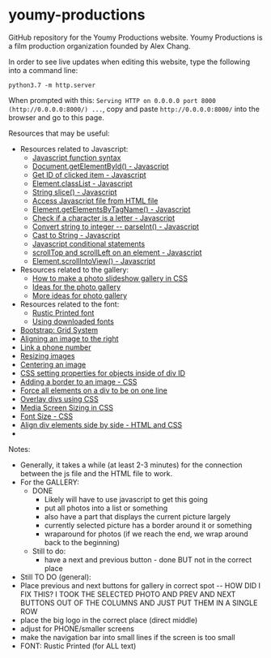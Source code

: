 # youmy-productions
GitHub repository for the Youmy Productions website. Youmy Productions is a film production organization founded by Alex Chang.

In order to see live updates when editing this website, type the following into a command line:
```
python3.7 -m http.server 
``` 
When prompted with this: `Serving HTTP on 0.0.0.0 port 8000 (http://0.0.0.0:8000/) ...`, copy and paste `http://0.0.0.0:8000/` into the browser and go to this page.

Resources that may be useful: 
 * Resources related to Javascript:
    * [Javascript function syntax](https://www.w3schools.com/js/js_functions.asp)
    * [Document.getElementById() - Javascript](https://developer.mozilla.org/en-US/docs/Web/API/Document/getElementById)
    * [Get ID of clicked item - Javascript](https://stackoverflow.com/questions/4825295/onclick-to-get-the-id-of-the-clicked-button)
    * [Element.classList - Javascript](https://developer.mozilla.org/en-US/docs/Web/API/Element/classList)
    * [String slice() - Javascript](https://www.w3schools.com/jsref/jsref_slice_string.asp)
    * [Access Javascript file from HTML file](https://stackoverflow.com/questions/70040795/why-cant-i-access-javascript-function-from-html-file)
    * [Element.getElementsByTagName() - Javascript](https://developer.mozilla.org/en-US/docs/Web/API/Element/getElementsByTagName)
    * [Check if a character is a letter - Javascript](https://www.coderrocketfuel.com/article/how-to-check-if-a-character-is-a-letter-using-javascript)
    * [Convert string to integer -- parseInt() - Javascript](https://www.tutorialspoint.com/how-to-convert-a-string-into-integer-in-javascript#:~:text=To%20convert%20a%20string%20to,be%20returned%20as%20the%20output.)
    * [Cast to String - Javascript](https://www.w3schools.com/jsref/jsref_string.asp)
    * [Javascript conditional statements](https://www.w3schools.com/js/js_if_else.asp)
    * [scrollTop and scrollLeft on an element - Javascript](https://www.javascripttutorial.net/dom/css/get-and-set-scroll-position-of-an-element/)
    * [Element.scrollIntoView() - Javascript](https://developer.mozilla.org/en-US/docs/Web/API/Element/scrollIntoView)
 * Resources related to the gallery:
    * [How to make a photo slideshow gallery in CSS](https://www.w3schools.com/howto/howto_js_slideshow_gallery.asp)
    * [Ideas for the photo gallery](http://www.cssplay.co.uk/menu/gallery3l.html)
    * [More ideas for photo gallery](https://www.sliderrevolution.com/resources/css-gallery/)
 * Resources related to the font:
    * [Rustic Printed font](https://ifonts.xyz/downfile/0337d7e7841584aeb04f0315d74a5c0d.271867)
    * [Using downloaded fonts](https://www.w3schools.com/css/css3_fonts.asp)
 * [Bootstrap: Grid System](https://getbootstrap.com/docs/4.0/layout/grid/)
 * [Aligning an image to the right](https://www.delftstack.com/howto/css/css-align-image-right/#:~:text=Select%20the%20img%20tag%20in,the%20right%20of%20the%20webpage.)
 * [Link a phone number](https://www.gaintap.com/archives/clickable-website-phone-number-and-call-tracking-guide/)
 * [Resizing images](https://imagekit.io/blog/how-to-resize-image-in-html/#:~:text=If%20your%20image%20doesn't,in%20px%20i.e.%20CSS%20pixels.)
 * [Centering an image](https://www.w3schools.com/howto/howto_css_image_center.asp)
 * [CSS setting properties for objects inside of div ID](https://stackoverflow.com/questions/24386201/set-image-properties-based-on-id-in-css-file)
 * [Adding a border to an image - CSS](https://www.w3schools.com/howto/howto_css_border_image.asp)
 * [Force all elements on a div to be on one line](https://www.designcise.com/web/tutorial/how-to-force-html-elements-to-stay-on-the-same-line#:~:text=To%20get%20all%20elements%20to,set%20on%20all%20child%20elements.)
 * [Overlay divs using CSS](https://www.tutorialrepublic.com/faq/how-to-overlay-one-div-over-another-div-using-css.php#:~:text=You%20can%20use%20the%20CSS,%2C%20fixed%20%2C%20or%20relative%20)
 * [Media Screen Sizing in CSS](https://stackoverflow.com/questions/13550541/media-min-width-max-width/13550716#13550716)
 * [Font Size - CSS](https://www.w3schools.com/css/css_font_size.asp)
 * [Align div elements side by side - HTML and CSS](https://stackoverflow.com/questions/4938716/align-div-elements-side-by-side)
 * 

Notes:
 * Generally, it takes a while (at least 2-3 minutes) for the connection between the js file and the HTML file to work.
 * For the GALLERY:
    * DONE
      * Likely will have to use javascript to get this going
      * put all photos into a list or something
      * also have a part that displays the current picture largely
      * currently selected picture has a border around it or something
      * wraparound for photos (if we reach the end, we wrap around back to the beginning)
    * Still to do:
      * have a next and previous button - done BUT not in the correct place
 * Still TO DO (general):
  * Place previous and next buttons for gallery in correct spot -- HOW DID I FIX THIS? I TOOK THE SELECTED PHOTO AND PREV AND NEXT BUTTONS OUT OF THE COLUMNS AND JUST PUT THEM IN A SINGLE ROW
  * place the big logo in the correct place (direct middle)
  * adjust for PHONE/smaller screens
  * make the navigation bar into small lines if the screen is too small
 * FONT: Rustic Printed (for ALL text)